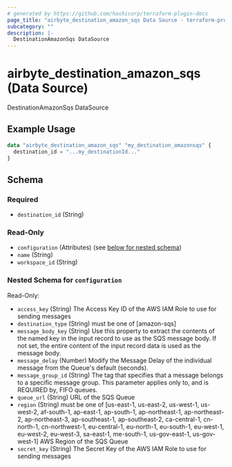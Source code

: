 ```yaml
---
# generated by https://github.com/hashicorp/terraform-plugin-docs
page_title: "airbyte_destination_amazon_sqs Data Source - terraform-provider-airbyte"
subcategory: ""
description: |-
  DestinationAmazonSqs DataSource
---
```


# airbyte_destination_amazon_sqs (Data Source)

DestinationAmazonSqs DataSource

## Example Usage

```terraform
data "airbyte_destination_amazon_sqs" "my_destination_amazonsqs" {
  destination_id = "...my_destinationId..."
}
```

<!-- schema generated by tfplugindocs -->
## Schema

### Required

- `destination_id` (String)

### Read-Only

- `configuration` (Attributes) (see [below for nested schema](#nestedatt--configuration))
- `name` (String)
- `workspace_id` (String)

<a id="nestedatt--configuration"></a>
### Nested Schema for `configuration`

Read-Only:

- `access_key` (String) The Access Key ID of the AWS IAM Role to use for sending  messages
- `destination_type` (String) must be one of [amazon-sqs]
- `message_body_key` (String) Use this property to extract the contents of the named key in the input record to use as the SQS message body. If not set, the entire content of the input record data is used as the message body.
- `message_delay` (Number) Modify the Message Delay of the individual message from the Queue's default (seconds).
- `message_group_id` (String) The tag that specifies that a message belongs to a specific message group. This parameter applies only to, and is REQUIRED by, FIFO queues.
- `queue_url` (String) URL of the SQS Queue
- `region` (String) must be one of [us-east-1, us-east-2, us-west-1, us-west-2, af-south-1, ap-east-1, ap-south-1, ap-northeast-1, ap-northeast-2, ap-northeast-3, ap-southeast-1, ap-southeast-2, ca-central-1, cn-north-1, cn-northwest-1, eu-central-1, eu-north-1, eu-south-1, eu-west-1, eu-west-2, eu-west-3, sa-east-1, me-south-1, us-gov-east-1, us-gov-west-1]
AWS Region of the SQS Queue
- `secret_key` (String) The Secret Key of the AWS IAM Role to use for sending messages


